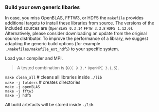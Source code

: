 ### Build your own generic libaries

In case, you miss OpenBLAS, FFTW3, or HDF5 the `makefile` provides additional targets to install these libraries from source. The versions of the included sources are (`OpenBLAS 0.3.14` `FFTW 3.3.8` `HDF5 1.12.0`). Alternatively, please consider downloading an update from the original source distributor. To improve the performance of a library, we suggest adapting the generic build options (for example `./makefiles/makefile_ext_hdf5`) to your specific system.

Load your compiler and MPI.
> A tested combination is (`GCC 9.3.*` `OpenMPI 3.1.5`).

`make clean_all`  # cleans all libraries inside `./lib`  
`make -j folders`  # creates directories  
`make -j openBLAS`  
`make -j fftw3`  
`make -j hdf5`

All build artefacts will be stored inside `./lib`
